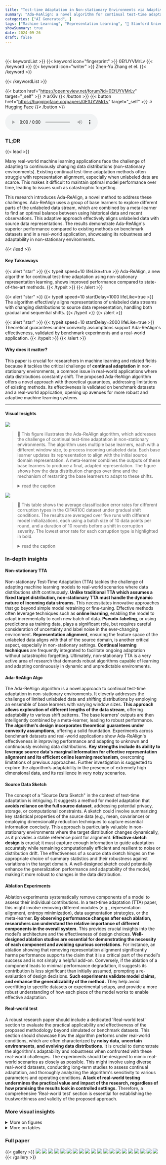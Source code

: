```yaml
---
title: "Test-time Adaptation in Non-stationary Environments via Adaptive Representation Alignment"
summary: "Ada-ReAlign: a novel algorithm for continual test-time adaptation that leverages non-stationary representation learning to effectively align unlabeled data streams with source data, enhancing model ad..."
categories: ["AI Generated", ]
tags: ["Machine Learning", "Representation Learning", "🏢 Stanford University",]
showSummary: true
date: 2024-09-26
draft: false
---
```


<br>

{{< keywordList >}}
{{< keyword icon="fingerprint" >}} 0EfUYVMrLv {{< /keyword >}}
{{< keyword icon="writer" >}} Zhen-Yu Zhang et el. {{< /keyword >}}
 
{{< /keywordList >}}

{{< button href="https://openreview.net/forum?id=0EfUYVMrLv" target="_self" >}}
↗ arXiv
{{< /button >}}
{{< button href="https://huggingface.co/papers/0EfUYVMrLv" target="_self" >}}
↗ Hugging Face
{{< /button >}}



<audio controls>
    <source src="https://ai-paper-reviewer.com/0EfUYVMrLv/podcast.wav" type="audio/wav">
    Your browser does not support the audio element.
</audio>


### TL;DR


{{< lead >}}

Many real-world machine learning applications face the challenge of adapting to continuously changing data distributions (non-stationary environments).  Existing continual test-time adaptation methods often struggle with representation alignment, especially when unlabeled data are scarce. This makes it difficult to maintain optimal model performance over time, leading to issues such as catastrophic forgetting. 

This research introduces Ada-ReAlign, a novel method to address these challenges. Ada-ReAlign uses a group of base learners to explore different parts of the unlabeled data stream, which are combined by a meta-learner to find an optimal balance between using historical data and recent observations.  This adaptive approach effectively aligns unlabeled data with source data representations. The results demonstrate Ada-ReAlign's superior performance compared to existing methods on benchmark datasets and in a real-world application, showcasing its robustness and adaptability in non-stationary environments.

{{< /lead >}}


#### Key Takeaways

{{< alert "star" >}}
{{< typeit speed=10 lifeLike=true >}} Ada-ReAlign, a new algorithm for continual test-time adaptation using non-stationary representation learning, shows improved performance compared to state-of-the-art methods. {{< /typeit >}}
{{< /alert >}}

{{< alert "star" >}}
{{< typeit speed=10 startDelay=1000 lifeLike=true >}} The algorithm effectively aligns representations of unlabeled data streams with changing distributions to source data representation, handling both gradual and sequential shifts. {{< /typeit >}}
{{< /alert >}}

{{< alert "star" >}}
{{< typeit speed=10 startDelay=2000 lifeLike=true >}} Theoretical guarantees under convexity assumptions support Ada-ReAlign's effectiveness, validated by benchmark experiments and a real-world application. {{< /typeit >}}
{{< /alert >}}

#### Why does it matter?
This paper is crucial for researchers in machine learning and related fields because it tackles the critical challenge of **continual adaptation** in non-stationary environments, a common issue in real-world applications where data distributions constantly shift.  The proposed Ada-ReAlign algorithm offers a novel approach with theoretical guarantees, addressing limitations of existing methods.  Its effectiveness is validated on benchmark datasets and a real-world application, opening up avenues for more robust and adaptive machine learning systems.

------
#### Visual Insights



![](https://ai-paper-reviewer.com/0EfUYVMrLv/figures_4_1.jpg)

> 🔼 This figure illustrates the Ada-ReAlign algorithm, which addresses the challenge of continual test-time adaptation in non-stationary environments.  The algorithm uses multiple base learners, each with a different window size, to process incoming unlabeled data.  Each base learner updates its representation to align with the initial source domain representation. A meta-learner combines the outputs of these base learners to produce a final, adapted representation. The figure shows how the data distribution changes over time and the mechanism of restarting the base learners to adapt to these shifts.
> <details>
> <summary>read the caption</summary>
> Figure 1: An illustration of our problem and the Ada-ReAlign algorithm. The test data accumulate over time with changing distributions, and only a limited number of unlabeled data are available at each step. Initially, an offline model and the statistics of the offline data are provided, followed by continuous adaptation to the new distributions. Ada-ReAlign is composed of a group of base learners and a meta learner. Each base learner operates with a different window size by restarting, learning representations for its respective period by minimizing the discrepancy from the source representation. The outputs from the base learners are then combined by the meta learner to produce the final representation.
> </details>





![](https://ai-paper-reviewer.com/0EfUYVMrLv/tables_7_1.jpg)

> 🔼 This table shows the average classification error rates for different corruption types in the CIFAR10C dataset under gradual shift conditions.  The results are averaged over five runs with different model initializations, each using a batch size of 10 data points per round, and a duration of 10 rounds before a shift in corruption severity.  The lowest error rate for each corruption type is highlighted in bold.
> <details>
> <summary>read the caption</summary>
> Table 1: The average classification error (in %) for the CIFAR10-to-CIFAR10C dataset under Gradual Shift. All results were averaged over 5 runs with different initializations. The number of data points per round was set to Nt = 10 with a duration of M = 10. The best results are highlighted in bold.
> </details>





### In-depth insights


#### Non-stationary TTA
Non-stationary Test-Time Adaptation (TTA) tackles the challenge of adapting machine learning models to real-world scenarios where data distributions shift continuously.  **Unlike traditional TTA which assumes a fixed target distribution, non-stationary TTA must handle the dynamic nature of incoming data streams.** This necessitates innovative approaches that go beyond simple model retraining or fine-tuning.  Effective methods often leverage techniques such as **online learning**, enabling the model to adapt incrementally to each new batch of data.  **Pseudo-labeling**, or using predictions as training data, plays a significant role, but requires careful consideration of uncertainty and label noise in the ever-changing environment.  **Representation alignment**, ensuring the feature space of the unlabeled data aligns with that of the source domain, is another critical aspect, especially in non-stationary settings.  **Continual learning techniques** are frequently integrated to facilitate ongoing adaptation without catastrophic forgetting.  Ultimately, non-stationary TTA is a very active area of research that demands robust algorithms capable of learning and adapting continuously in dynamic and unpredictable environments.

#### Ada-ReAlign Algo
The Ada-ReAlign algorithm is a novel approach to continual test-time adaptation in non-stationary environments.  It cleverly addresses the challenge of limited unlabeled data and shifting distributions by employing an ensemble of base learners with varying window sizes.  **This approach allows exploration of different lengths of the data stream**, offering adaptability to various shift patterns.  The base learners' outputs are then intelligently combined by a meta-learner, leading to robust performance. **The algorithm's design incorporates theoretical guarantees under convexity assumptions**, offering a solid foundation.  Experiments across benchmark datasets and real-world applications show Ada-ReAlign's effectiveness in improving performance and adapting to unknown and continuously evolving data distributions. **Key strengths include its ability to leverage source data's marginal information for effective representation alignment and its efficient online learning mechanism**, overcoming limitations of previous approaches.  Further investigation is suggested to explore the algorithm’s adaptability in the presence of extremely high dimensional data, and its resilience in very noisy scenarios. 

#### Source Data Sketch
The concept of a "Source Data Sketch" in the context of test-time adaptation is intriguing.  It suggests a method for model adaptation that **avoids reliance on the full source dataset**, addressing potential privacy, storage, or computational constraints.  A sketch could involve summarizing key statistical properties of the source data (e.g., mean, covariance) or employing dimensionality reduction techniques to capture essential information concisely. This approach is particularly valuable in non-stationary environments where the target distribution changes dynamically, as it provides a stable reference point for alignment.  **Effective sketch design** is crucial; it must capture enough information to guide adaptation accurately while remaining computationally efficient and resilient to noise or distribution drift.  The effectiveness of a source data sketch hinges on the appropriate choice of summary statistics and their robustness against variations in the target domain.  A well-designed sketch could potentially enhance the generalization performance and adaptability of the model, making it more robust to changes in the data distribution.

#### Ablation Experiments
Ablation experiments systematically remove components of a model to assess their individual contributions.  In a test-time adaptation (TTA) paper, this might involve removing different modules (e.g., representation alignment, entropy minimization), data augmentation strategies, or the meta-learner.  **By observing performance changes after each ablation, researchers can understand the relative importance of different components in the overall system.**  This provides crucial insights into the model's architecture and the effectiveness of design choices. **Well-designed ablation studies are essential for demonstrating the necessity of each component and avoiding spurious correlations.** For instance, an ablation showing that removing representation alignment significantly harms performance supports the claim that it is a critical part of the model's success and is not simply a helpful add-on.  Conversely, if the ablation of a component leads to minimal performance degradation, it suggests its contribution is less significant than initially assumed, prompting a re-evaluation of design decisions.   **Such experiments validate model claims, and enhance the generalizability of the method.**  They help avoid overfitting to specific datasets or experimental setups, and provide a more robust understanding of how each piece of the model works to enable effective adaptation.

#### Real-world test
A robust research paper should include a dedicated 'Real-world test' section to evaluate the practical applicability and effectiveness of the proposed methodology beyond simulated or benchmark datasets.  This section should showcase how the algorithm performs under real-world conditions, which are often characterized by **noisy data**, **uncertain environments**, **and evolving data distributions**.  It is crucial to demonstrate the algorithm's adaptability and robustness when confronted with these real-world challenges.  The experiments should be designed to mimic real-world scenarios as closely as possible.  This might involve using diverse real-world datasets, conducting long-term studies to assess continual adaptation, and thoroughly analyzing the algorithm's sensitivity to various parameters and operating conditions. **A lack of real-world testing undermines the practical value and impact of the research, regardless of how promising the results look in controlled settings.**  Therefore, a comprehensive 'Real-world test' section is essential for establishing the trustworthiness and validity of the proposed approach.


### More visual insights

<details>
<summary>More on figures
</summary>


![](https://ai-paper-reviewer.com/0EfUYVMrLv/figures_8_1.jpg)

> 🔼 This figure shows the weights assigned to each base learner in Ada-ReAlign across different time intervals (M) under sequential and Bernoulli shifts.  Each heatmap visualizes the weight distribution across K base learners, where each learner has a different window size (2^i, i=0,...,K-1).  The sequential shift shows a clear pattern:  weights are concentrated on learners with window sizes matching the length of distribution stability (M).  The Bernoulli shift shows a more diffuse weight distribution. The x-axis represents window size, while the y-axis represents time interval (M) length.
> <details>
> <summary>read the caption</summary>
> Figure 2: Weight (%) heatmap of base learners in (a) Sequential shift with different intervals. (b) Bernoulli sequential shift with different intervals, where the length of interval is an expected value.
> </details>



![](https://ai-paper-reviewer.com/0EfUYVMrLv/figures_9_1.jpg)

> 🔼 This figure compares the average classification error rates of different variants of the Ada-ReAlign algorithm across various corruption types in the CIFAR-10C dataset. The variants include Ada-ReAlign without distribution alignment (w/o DA), Ada-ReAlign with only representation alignment (RE), Ada-ReAlign with only entropy minimization (EM), Ada-ReAlign using the TENT algorithm's restart mechanism (CT), and Ada-ReAlign using a threshold-based restart mechanism (TS). The results highlight the importance of both representation alignment and entropy minimization in achieving high performance.  The standard error bars are also shown for each result.
> <details>
> <summary>read the caption</summary>
> Figure 4: Average Classification Error (%) Comparison with Various Components.
> </details>



</details>




<details>
<summary>More on tables
</summary>


![](https://ai-paper-reviewer.com/0EfUYVMrLv/tables_7_2.jpg)
> 🔼 This table presents the average classification error rates for CIFAR10-to-CIFAR10C dataset under gradual shift conditions.  The experiment was repeated 5 times with different initializations, using 10 data points per round and a duration of 10 rounds per distribution.  The lowest error rates are highlighted in bold, showing the relative performance of various algorithms.
> <details>
> <summary>read the caption</summary>
> Table 1: The average classification error (in %) for the CIFAR10-to-CIFAR10C dataset under Gradual Shift. All results were averaged over 5 runs with different initializations. The number of data points per round was set to Nt = 10 with a duration of M = 10. The best results are highlighted in bold.
> </details>

![](https://ai-paper-reviewer.com/0EfUYVMrLv/tables_9_1.jpg)
> 🔼 This table presents the average classification error rates achieved by different methods on the iWildCam dataset for a real-world wildlife species classification task.  The results highlight the performance of the proposed Ada-ReAlign algorithm compared to existing methods in a real-world, non-stationary environment where the distribution of data naturally varies over time and location.
> <details>
> <summary>read the caption</summary>
> Table 3: The Average Classification Error (%) for iWildCam dataset. All results were averaged over 5 runs with different initial models. We set number of data Nt = 10 at each round.
> </details>

![](https://ai-paper-reviewer.com/0EfUYVMrLv/tables_14_1.jpg)
> 🔼 This table presents the average classification error rates for CIFAR10-to-CIFAR10C dataset under gradual shift conditions.  The results are obtained by averaging over 5 runs with different initializations. The number of data points used per round (Nt) is 10, and the duration for which the data distribution remains unchanged (M) is also 10. The best performing methods for each corruption type are highlighted in bold.
> <details>
> <summary>read the caption</summary>
> Table 1: The average classification error (in %) for the CIFAR10-to-CIFAR10C dataset under Gradual Shift. All results were averaged over 5 runs with different initializations. The number of data points per round was set to Nt = 10 with a duration of M = 10. The best results are highlighted in bold.
> </details>

![](https://ai-paper-reviewer.com/0EfUYVMrLv/tables_15_1.jpg)
> 🔼 This table presents the average classification error rates for the CIFAR10-to-CIFAR10C dataset under a gradual shift in data distribution.  The results are broken down by type of image corruption (Gaussian noise, shot noise, impulse noise, defocus blur, glass blur, motion blur, zoom blur, snow, frost, fog, brightness, contrast, elastic transform, pixelate, JPEG compression) and averaged across five runs with different random initializations.  Each run uses batches of 10 data points and a duration of 10 rounds (M=10) between shifts in distribution severity. The lowest error rate for each corruption type is highlighted in bold.
> <details>
> <summary>read the caption</summary>
> Table 1: The average classification error (in %) for the CIFAR10-to-CIFAR10C dataset under Gradual Shift. All results were averaged over 5 runs with different initializations. The number of data points per round was set to Nt = 10 with a duration of M = 10. The best results are highlighted in bold.
> </details>

![](https://ai-paper-reviewer.com/0EfUYVMrLv/tables_15_2.jpg)
> 🔼 This table shows the average classification error rates for the CIFAR10-to-CIFAR10C dataset under a sequential shift in data distribution.  The experiment used the highest corruption severity level (5) and ran 5 times with different initial model parameters.  The number of data points per round (Nt) was varied while maintaining a duration of 10 rounds (M=10) for each distribution. The results demonstrate how the Ada-ReAlign algorithm's performance changes with different amounts of data available during each adaptation step.
> <details>
> <summary>read the caption</summary>
> Table 6: The Average Classification Error (%) for CIFAR10-to-CIFAR10C Dataset under Sequential Shift. All results were evaluated using the largest corruption severity level 5 and averaged over 5 runs with different initial models. We set different number of data Nt at each round with duration M = 10.
> </details>

![](https://ai-paper-reviewer.com/0EfUYVMrLv/tables_15_3.jpg)
> 🔼 This table presents the average classification error rates for CIFAR-10C dataset under gradual shift conditions.  The experiment was repeated 5 times with different random initializations. Each round consisted of 10 data points and the data distribution remained unchanged for 10 rounds. The lowest error rate for each corruption type is shown in bold.
> <details>
> <summary>read the caption</summary>
> Table 1: The average classification error (in %) for the CIFAR10-to-CIFAR10C dataset under Gradual Shift. All results were averaged over 5 runs with different initializations. The number of data points per round was set to Nt = 10 with a duration of M = 10. The best results are highlighted in bold.
> </details>

![](https://ai-paper-reviewer.com/0EfUYVMrLv/tables_16_1.jpg)
> 🔼 This table presents the average classification error rates for CIFAR-10 to CIFAR-10C dataset under gradual distribution shifts.  The results are obtained by averaging over five runs with different initializations. The number of data points used in each round is 10, and the duration of a distribution is 10 rounds. The best-performing models are highlighted in bold.
> <details>
> <summary>read the caption</summary>
> Table 1: The average classification error (in %) for the CIFAR10-to-CIFAR10C dataset under Gradual Shift. All results were averaged over 5 runs with different initializations. The number of data points per round was set to Nt = 10 with a duration of M = 10. The best results are highlighted in bold.
> </details>

</details>




### Full paper

{{< gallery >}}
<img src="https://ai-paper-reviewer.com/0EfUYVMrLv/1.png" class="grid-w50 md:grid-w33 xl:grid-w25" />
<img src="https://ai-paper-reviewer.com/0EfUYVMrLv/2.png" class="grid-w50 md:grid-w33 xl:grid-w25" />
<img src="https://ai-paper-reviewer.com/0EfUYVMrLv/3.png" class="grid-w50 md:grid-w33 xl:grid-w25" />
<img src="https://ai-paper-reviewer.com/0EfUYVMrLv/4.png" class="grid-w50 md:grid-w33 xl:grid-w25" />
<img src="https://ai-paper-reviewer.com/0EfUYVMrLv/5.png" class="grid-w50 md:grid-w33 xl:grid-w25" />
<img src="https://ai-paper-reviewer.com/0EfUYVMrLv/6.png" class="grid-w50 md:grid-w33 xl:grid-w25" />
<img src="https://ai-paper-reviewer.com/0EfUYVMrLv/7.png" class="grid-w50 md:grid-w33 xl:grid-w25" />
<img src="https://ai-paper-reviewer.com/0EfUYVMrLv/8.png" class="grid-w50 md:grid-w33 xl:grid-w25" />
<img src="https://ai-paper-reviewer.com/0EfUYVMrLv/9.png" class="grid-w50 md:grid-w33 xl:grid-w25" />
<img src="https://ai-paper-reviewer.com/0EfUYVMrLv/10.png" class="grid-w50 md:grid-w33 xl:grid-w25" />
<img src="https://ai-paper-reviewer.com/0EfUYVMrLv/11.png" class="grid-w50 md:grid-w33 xl:grid-w25" />
<img src="https://ai-paper-reviewer.com/0EfUYVMrLv/12.png" class="grid-w50 md:grid-w33 xl:grid-w25" />
<img src="https://ai-paper-reviewer.com/0EfUYVMrLv/13.png" class="grid-w50 md:grid-w33 xl:grid-w25" />
<img src="https://ai-paper-reviewer.com/0EfUYVMrLv/14.png" class="grid-w50 md:grid-w33 xl:grid-w25" />
<img src="https://ai-paper-reviewer.com/0EfUYVMrLv/15.png" class="grid-w50 md:grid-w33 xl:grid-w25" />
<img src="https://ai-paper-reviewer.com/0EfUYVMrLv/16.png" class="grid-w50 md:grid-w33 xl:grid-w25" />
<img src="https://ai-paper-reviewer.com/0EfUYVMrLv/17.png" class="grid-w50 md:grid-w33 xl:grid-w25" />
<img src="https://ai-paper-reviewer.com/0EfUYVMrLv/18.png" class="grid-w50 md:grid-w33 xl:grid-w25" />
<img src="https://ai-paper-reviewer.com/0EfUYVMrLv/19.png" class="grid-w50 md:grid-w33 xl:grid-w25" />
<img src="https://ai-paper-reviewer.com/0EfUYVMrLv/20.png" class="grid-w50 md:grid-w33 xl:grid-w25" />
{{< /gallery >}}